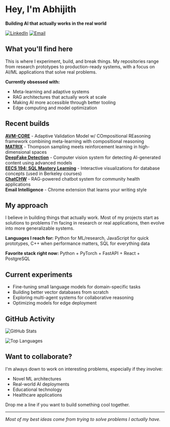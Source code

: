 # Hey, I'm Abhijith

**Building AI that actually works in the real world**

[![LinkedIn](https://img.shields.io/badge/LinkedIn-0077B5?style=for-the-badge&logo=linkedin&logoColor=white)](https://linkedin.com/in/a-v-m-/)
[![Email](https://img.shields.io/badge/Email-D14836?style=for-the-badge&logo=gmail&logoColor=white)](mailto:mabhi02@berkeley.edu)

## What you'll find here

This is where I experiment, build, and break things. My repositories range from research prototypes to production-ready systems, with a focus on AI/ML applications that solve real problems.

**Currently obsessed with:**
- Meta-learning and adaptive systems
- RAG architectures that actually work at scale
- Making AI more accessible through better tooling
- Edge computing and model optimization

## Recent builds

**[AVM-CORE](https://drive.google.com/file/d/1Tthkmz0aMIcVs_6fwQNNUyGvt4y5vxb4/view)** - Adaptive Validation Model w/ COmpositional REasoning framework combining meta-learning with compositional reasoning  
**[MATRIX](https://github.com/mabhi02/MATRIX)** - Thompson sampling meets reinforcement learning in high-dimensional spaces  
**[DeepFake Detection](https://github.com/mabhi02/Info290T-Deepfake-Detection)** - Computer vision system for detecting AI-generated content using advanced models  
**[EECS 194: SQL Mastery Learning](https://drive.google.com/file/d/1ODbg4BxziHaXQ7azmzGDbWcj5BsBqXPX/view?usp=sharing)** - Interactive visualizations for database concepts (used in Berkeley courses)  
**[ChatCHW](https://github.com/mabhi02/ChatCHW)** - RAG-powered chatbot system for community health applications  
**Email Intelligence** - Chrome extension that learns your writing style  

## My approach

I believe in building things that actually work. Most of my projects start as solutions to problems I'm facing in research or real applications, then evolve into more generalizable systems.

**Languages I reach for:** Python for ML/research, JavaScript for quick prototypes, C++ when performance matters, SQL for everything data

**Favorite stack right now:** Python + PyTorch + FastAPI + React + PostgreSQL

## Current experiments

- Fine-tuning small language models for domain-specific tasks
- Building better vector databases from scratch
- Exploring multi-agent systems for collaborative reasoning
- Optimizing models for edge deployment

## GitHub Activity

![GitHub Stats](https://github-readme-stats.vercel.app/api?username=mabhi02&show_icons=true&theme=tokyonight&hide_border=true&include_all_commits=true&count_private=true)

![Top Languages](https://github-readme-stats.vercel.app/api/top-langs/?username=mabhi02&layout=compact&theme=tokyonight&hide_border=true)

## Want to collaborate?

I'm always down to work on interesting problems, especially if they involve:
- Novel ML architectures
- Real-world AI deployments
- Educational technology
- Healthcare applications

Drop me a line if you want to build something cool together.

---

*Most of my best ideas come from trying to solve problems I actually have.*
